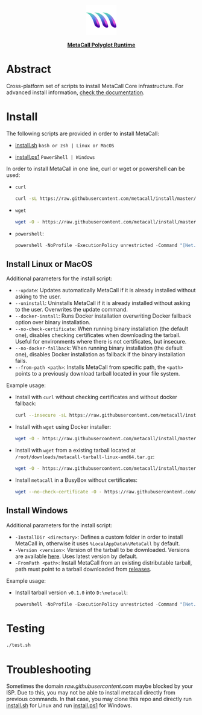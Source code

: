 <div align="center">
  <a href="https://metacall.io" target="_blank"><img src="https://raw.githubusercontent.com/metacall/core/develop/deploy/images/logo.png" alt="METACALL" style="max-width:100%; margin: 0 auto;" width="80" height="80">
  <p><b>MetaCall Polyglot Runtime</b></p></a>
</div>

# Abstract

Cross-platform set of scripts to install MetaCall Core infrastructure. For advanced install information, [check the documentation](https://github.com/metacall/core/blob/develop/docs/README.md#41-installation).

# Install

The following scripts are provided in order to install MetaCall:

- [install.sh](https://raw.githubusercontent.com/metacall/install/master/install.sh) `bash or zsh | Linux or MacOS`

- [install.ps1](https://raw.githubusercontent.com/metacall/install/master/install.ps1) `PowerShell | Windows`

In order to install MetaCall in one line, curl or wget or powershell can be used:

- `curl`
  ```sh
  curl -sL https://raw.githubusercontent.com/metacall/install/master/install.sh | sh
  ```
- `wget`
  ```sh
  wget -O - https://raw.githubusercontent.com/metacall/install/master/install.sh | sh
  ```
- `powershell`:

  ```powershell
  powershell -NoProfile -ExecutionPolicy unrestricted -Command "[Net.ServicePointManager]::SecurityProtocol = [Net.SecurityProtocolType]::Tls12; &([scriptblock]::Create((Invoke-WebRequest -UseBasicParsing 'https://raw.githubusercontent.com/metacall/install/master/install.ps1')))"
  ```

## Install Linux or MacOS

Additional parameters for the install script:

- `--update`: Updates automatically MetaCall if it is already installed without asking to the user.
- `--uninstall`: Uninstalls MetaCall if it is already installed without asking to the user. Overwrites the update command.
- `--docker-install`: Runs Docker installation overwriting Docker fallback option over binary installation.
- `--no-check-certificate`: When running binary installation (the default one), disables checking certificates when downloading the tarball. Useful for environments where there is not certificates, but insecure.
- `--no-docker-fallback`: When running binary installation (the default one), disables Docker installation as fallback if the binary installation fails.
- `--from-path <path>`: Installs MetaCall from specific path, the `<path>` points to a previously download tarball located in your file system.

Example usage:

- Install with `curl` without checking certificates and without docker fallback:

  ```sh
  curl --insecure -sL https://raw.githubusercontent.com/metacall/install/master/install.sh | sh -s -- --no-check-certificate --no-docker-fallback
  ```

- Install with `wget` using Docker installer:

  ```sh
  wget -O - https://raw.githubusercontent.com/metacall/install/master/install.sh | sh -s -- --docker-install
  ```

- Install with `wget` from a existing tarball located at `/root/downloads/metacall-tarball-linux-amd64.tar.gz`:

  ```sh
  wget -O - https://raw.githubusercontent.com/metacall/install/master/install.sh | sh -s -- --from-path /root/downloads/metacall-tarball-linux-amd64.tar.gz
  ```

- Install `metacall` in a BusyBox without certificates:
  ```sh
  wget --no-check-certificate -O - https://raw.githubusercontent.com/metacall/install/master/install.sh | sh -s -- --no-check-certificate
  ```

## Install Windows

Additional parameters for the install script:

- `-InstallDir <directory>`: Defines a custom folder in order to install MetaCall in, otherwise it uses `%LocalAppData%\MetaCall` by default.
- `-Version <version>`: Version of the tarball to be downloaded. Versions are available [here](https://github.com/metacall/distributable-windows/releases). Uses latest version by default.
- `-FromPath <path>`: Install MetaCall from an existing distributable tarball, path must point to a tarball downloaded from [releases](https://github.com/metacall/distributable-windows/releases).

Example usage:

- Install tarball version `v0.1.0` into `D:\metacall`:
  ```powershell
  powershell -NoProfile -ExecutionPolicy unrestricted -Command "[Net.ServicePointManager]::SecurityProtocol = [Net.SecurityProtocolType]::Tls12; &([scriptblock]::Create((Invoke-WebRequest -UseBasicParsing 'https://raw.githubusercontent.com/metacall/install/master/install.ps1'))) -InstallDir 'D:\metacall' -Version '0.1.0'"
  ```

# Testing

```sh
./test.sh
```

# Troubleshooting
Sometimes the domain _raw.githubusercontent.com_ maybe blocked by your ISP. Due to this, you may not be able to install metacall directly from previous commands. In that case, you may clone this repo and directly run [install.sh](https://github.com/metacall/install/blob/master/install.sh) for Linux and run [install.ps1](https://github.com/metacall/install/blob/master/install.ps1) for Windows.
